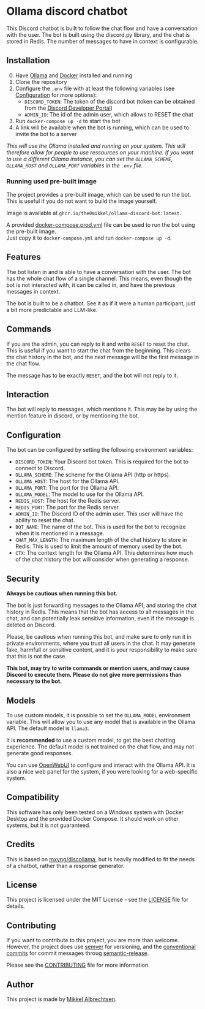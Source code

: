 # Ollama discord chatbot

This Discord chatbot is built to follow the chat flow and have a conversation with the user. The bot is built using the discord.py library, and the chat is stored in Redis. The number of messages to have in context is configurable.

## Installation

0. Have [Ollama](https://ollama.com) and [Docker](https://docker.com) installed and running
1. Clone the repository
2. Configure the `.env` file with at least the following variables (see [Configuration](#configuration) for more options):
    - `DISCORD_TOKEN`: The token of the discord bot (token can be obtained from the [Discord Developer Portal](https://discord.com/developers/applications))
    - `ADMIN_ID`: The id of the admin user, which allows to RESET the chat
3. Run `docker-compose up -d` to start the bot
4. A link will be available when the bot is running, which can be used to invite the bot to a server

*This will use the Ollama installed and running on your system. This will therefore allow for people to use ressources on your machine. If you want to use a different Ollama instance, you can set the `OLLAMA_SCHEME`, `OLLAMA_HOST` and `OLLAMA_PORT` variables in the `.env` file.*

### Running used pre-built image

The project provides a pre-built image, which can be used to run the bot. This is useful if you do not want to build the image yourself.

Image is available at `ghcr.io/the0mikkel/ollama-discord-bot:latest`.

A provided [docker-compose.prod.yml](docker-compose.prod.yml) file can be used to run the bot using the pre-built image.  
Just copy it to `docker-compose.yml` and run `docker-compose up -d`.

## Features

The bot listen in and is able to have a conversation with the user. The bot has the whole chat flow of a single channel. This means, even though the bot is not interacted with, it can be called in, and have the previous messages in context.

The bot is built to be a chatbot. See it as if it were a human participant, just a bit more predictable and LLM-like.

## Commands

If you are the admin, you can reply to it and write `RESET` to reset the chat. This is useful if you want to start the chat from the beginning.
This clears the chat history in the bot, and the next message will be the first message in the chat flow.

The message has to be exactly `RESET`, and the bot will not reply to it.

## Interaction

The bot will reply to messages, which mentions it. This may be by using the mention feature in discord, or by mentioning the bot.

## Configuration

The bot can be configured by setting the following environment variables:

- `DISCORD_TOKEN`: Your Discord bot token. This is required for the bot to connect to Discord.
- `OLLAMA_SCHEME`: The scheme for the Ollama API (http or https).
- `OLLAMA_HOST`: The host for the Ollama API.
- `OLLAMA_PORT`: The port for the Ollama API.
- `OLLAMA_MODEL`: The model to use for the Ollama API.
- `REDIS_HOST`: The host for the Redis server.
- `REDIS_PORT`: The port for the Redis server.
- `ADMIN_ID`: The Discord ID of the admin user. This user will have the ability to reset the chat.
- `BOT_NAME`: The name of the bot. This is used for the bot to recognize when it is mentioned in a message.
- `CHAT_MAX_LENGTH`: The maximum length of the chat history to store in Redis. This is used to limit the amount of memory used by the bot.
- `CTX`: The context length for the Ollama API. This determines how much of the chat history the bot will consider when generating a response.

## Security

**Always be cautious when running this bot.**

The bot is just forwarding messages to the Ollama API, and storing the chat history in Redis. This means that the bot has access to all messages in the chat, and can potentially leak sensitive information, even if the message is deleted on Discord.

Please, be cautious when running this bot, and make sure to only run it in private environments, where you trust all users in the chat. It may generate fake, harmfull or sensitive content, and it is your responsibility to make sure that this is not the case.

**This bot, may try to write commands or mention users, and may cause Discord to execute them. Please do not give more permissions than necessary to the bot.**

## Models

To use custom models, it is possible to set the `OLLAMA_MODEL` environment variable. This will allow you to use any model that is available in the Ollama API. The default model is `llama3`.

It is **recommended** to use a custom model, to get the best chatting experience. The default model is not trained on the chat flow, and may not generate good responses.

You can use [OpenWebUI](https://github.com/open-webui/open-webui) to configure and interact with the Ollama API. It is also a nice web panel for the system, if you were looking for a web-specific system.

## Compatibility

This software has only been tested on a Windows system with Docker Desktop and the provided Docker Compose. It should work on other systems, but it is not guaranteed.

## Credits

This is based on [mxyng/discollama](https://github.com/mxyng/discollama), but is heavily modified to fit the needs of a chatbot, rather than a response generator.

## License

This project is licensed under the MIT License - see the [LICENSE](LICENSE) file for details.

## Contributing

If you want to contribute to this project, you are more than welcome.  
However, the project does use [semver](https://semver.org) for versioning, and the [conventional commits](https://www.conventionalcommits.org) for commit messages throug [semantic-release](https://github.com/semantic-release/semantic-release).

Please see the [CONTRIBUTING](CONTRIBUTING.md) file for more information.

## Author

This project is made by [Mikkel Albrechtsen](https://github.com/the0mikkel).
